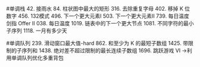 #单调栈
42. 接雨水
84. 柱状图中最大的矩形
316. 去除重复字母
402. 移掉 K 位数字
456. 132模式
496. 下一个更大元素I
503. 下一个更大元素II
739. 每日温度 剑指 Offer II 038. 每日温度
1019. 链表中的下一个更大节点
1081. 不同字符的最小子序列
1118. 一月有多少天

#单调队列
239. 滑动窗口最大值-hard
862. 和至少为 K 的最短子数组
1425. 带限制的子序列和
1438. 绝对差不超过限制的最长连续子数组
1696. 跳跃游戏 VI
->利用单调队列优化多重背包
